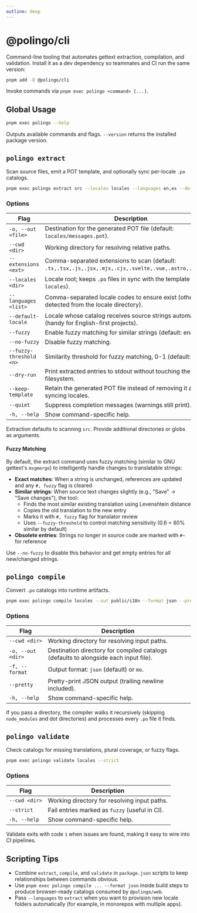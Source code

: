 ```yaml
---
outline: deep
---
```


# @polingo/cli

Command-line tooling that automates gettext extraction, compilation, and validation. Install it as a dev dependency so teammates and CI run the same version:

```bash
pnpm add -D @polingo/cli
```

Invoke commands via `pnpm exec polingo <command> [...]`.

## Global Usage

```bash
pnpm exec polingo --help
```

Outputs available commands and flags. `--version` returns the installed package version.

## `polingo extract`

Scan source files, emit a POT template, and optionally sync per-locale `.po` catalogs.

```bash
pnpm exec polingo extract src --locales locales --languages en,es --default-locale en
```

### Options

| Flag                    | Description                                                                                               |
| ----------------------- | --------------------------------------------------------------------------------------------------------- |
| `-o, --out <file>`      | Destination for the generated POT file (default: `locales/messages.pot`).                                 |
| `--cwd <dir>`           | Working directory for resolving relative paths.                                                           |
| `--extensions <ext>`    | Comma-separated extensions to scan (default: `.ts,.tsx,.js,.jsx,.mjs,.cjs,.svelte,.vue,.astro,.md,.mdx`). |
| `--locales <dir>`       | Locale root; keeps `.po` files in sync with the template (default: `locales`).                            |
| `--languages <list>`    | Comma-separated locale codes to ensure exist (otherwise detected from the locale directory).              |
| `--default-locale`      | Locale whose catalog receives source strings automatically (handy for English-first projects).            |
| `--fuzzy`               | Enable fuzzy matching for similar strings (default: enabled).                                             |
| `--no-fuzzy`            | Disable fuzzy matching.                                                                                   |
| `--fuzzy-threshold <n>` | Similarity threshold for fuzzy matching, 0-1 (default: 0.6).                                              |
| `--dry-run`             | Print extracted entries to stdout without touching the filesystem.                                        |
| `--keep-template`       | Retain the generated POT file instead of removing it after syncing locales.                               |
| `--quiet`               | Suppress completion messages (warnings still print).                                                      |
| `-h, --help`            | Show command-specific help.                                                                               |

Extraction defaults to scanning `src`. Provide additional directories or globs as arguments.

#### Fuzzy Matching

By default, the extract command uses fuzzy matching (similar to GNU gettext's `msgmerge`) to intelligently handle changes to translatable strings:

- **Exact matches**: When a string is unchanged, references are updated and any `#, fuzzy` flag is cleared
- **Similar strings**: When source text changes slightly (e.g., "Save" → "Save changes"), the tool:
  - Finds the most similar existing translation using Levenshtein distance
  - Copies the old translation to the new entry
  - Marks it with `#, fuzzy` flag for translator review
  - Uses `--fuzzy-threshold` to control matching sensitivity (0.6 = 60% similar by default)
- **Obsolete entries**: Strings no longer in source code are marked with `#~` for reference

Use `--no-fuzzy` to disable this behavior and get empty entries for all new/changed strings.

## `polingo compile`

Convert `.po` catalogs into runtime artifacts.

```bash
pnpm exec polingo compile locales --out public/i18n --format json --pretty
```

### Options

| Flag              | Description                                                                          |
| ----------------- | ------------------------------------------------------------------------------------ |
| `--cwd <dir>`     | Working directory for resolving input paths.                                         |
| `-o, --out <dir>` | Destination directory for compiled catalogs (defaults to alongside each input file). |
| `-f, --format`    | Output format: `json` (default) or `mo`.                                             |
| `--pretty`        | Pretty-print JSON output (trailing newline included).                                |
| `-h, --help`      | Show command-specific help.                                                          |

If you pass a directory, the compiler walks it recursively (skipping `node_modules` and dot directories) and processes every `.po` file it finds.

## `polingo validate`

Check catalogs for missing translations, plural coverage, or fuzzy flags.

```bash
pnpm exec polingo validate locales --strict
```

### Options

| Flag          | Description                                    |
| ------------- | ---------------------------------------------- |
| `--cwd <dir>` | Working directory for resolving input paths.   |
| `--strict`    | Fail entries marked as `fuzzy` (useful in CI). |
| `-h, --help`  | Show command-specific help.                    |

Validate exits with code `1` when issues are found, making it easy to wire into CI pipelines.

## Scripting Tips

- Combine `extract`, `compile`, and `validate` in `package.json` scripts to keep relationships between commands obvious.
- Use `pnpm exec polingo compile ... --format json` inside build steps to produce browser-ready catalogs consumed by `@polingo/web`.
- Pass `--languages` to `extract` when you want to provision new locale folders automatically (for example, in monorepos with multiple apps).
